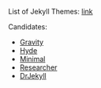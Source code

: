 List of Jekyll Themes: [link](http://jekyllthemes.org/)

Candidates:

- [Gravity](https://github.com/hemangsk/Gravity)
- [Hyde](https://community.algolia.com/algoliasearch-jekyll-hyde/)
- [Minimal](https://orderedlist.com/minimal/)
- [Researcher](https://ankitsultana.com/researcher/)
- [DrJekyll](https://github.com/tyler-abbot/DrJekyll)
